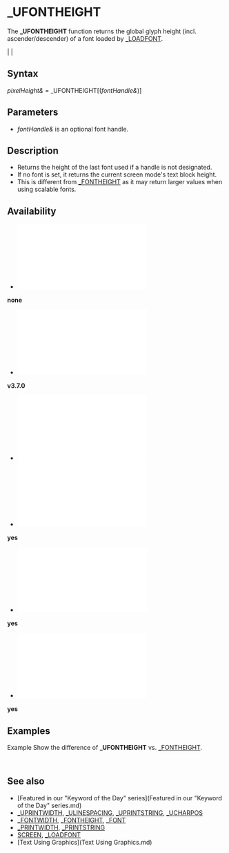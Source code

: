 # _UFONTHEIGHT

The **_UFONTHEIGHT** function returns the global glyph height (incl. ascender/descender) of a font loaded by [_LOADFONT](_LOADFONT.md).

  

|  |

## Syntax

*pixelHeight&* = _UFONTHEIGHT[(*fontHandle&*)]
  

## Parameters

* *fontHandle&* is an optional font handle.

  

## Description

* Returns the height of the last font used if a handle is not designated.
* If no font is set, it returns the current screen mode's text block height.
* This is different from [_FONTHEIGHT](_FONTHEIGHT.md) as it may return larger values when using scalable fonts.

  

## Availability

* [![none](![none.md)](File:Qb64.png "none")

**none**
* [![v3.7.0](![v3.7.0.md)](File:Qbpe.png "v3.7.0")

**v3.7.0**
* [![Apix.png](![Apix.png.md)](File:Apix.png)
* [![yes](![yes.md)](File:Win.png "yes")

**yes**
* [![yes](![yes.md)](File:Lnx.png "yes")

**yes**
* [![yes](![yes.md)](File:Osx.png "yes")

**yes**

  

## Examples

Example
Show the difference of **_UFONTHEIGHT** vs. [_FONTHEIGHT](_FONTHEIGHT.md).

``` [DIM](DIM.md) fh [AS](AS.md) [LONG](LONG.md): fh = [_LOADFONT](_LOADFONT.md)("LHANDW.TTF", 23)  [PRINT](PRINT.md) "_FONTHEIGHT ="; [_FONTHEIGHT](_FONTHEIGHT.md)(fh) [PRINT](PRINT.md) "_UFONTHEIGHT ="; _UFONTHEIGHT(fh)  
```

``` _FONTHEIGHT = 23 _UFONTHEIGHT = 32  
```

  

## See also

* [Featured in our "Keyword of the Day" series](Featured in our "Keyword of the Day" series.md)
* [_UPRINTWIDTH](_UPRINTWIDTH.md), [_ULINESPACING](_ULINESPACING.md), [_UPRINTSTRING](_UPRINTSTRING.md), [_UCHARPOS](_UCHARPOS.md)
* [_FONTWIDTH](_FONTWIDTH.md), [_FONTHEIGHT](_FONTHEIGHT.md), [_FONT](_FONT.md)
* [_PRINTWIDTH](_PRINTWIDTH.md), [_PRINTSTRING](_PRINTSTRING.md)
* [SCREEN](SCREEN.md), [_LOADFONT](_LOADFONT.md)
* [Text Using Graphics](Text Using Graphics.md)

  
